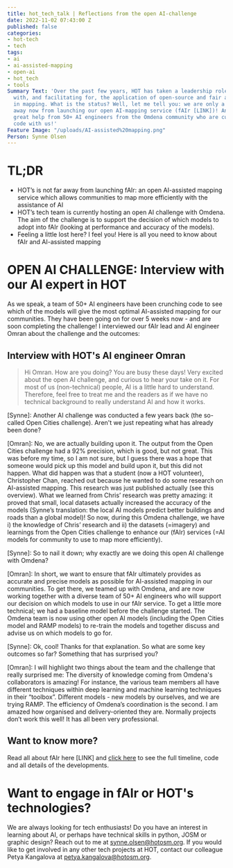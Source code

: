 ```yaml
---
title: hot_tech_talk | Reflections from the open AI-challenge
date: 2022-11-02 07:43:00 Z
published: false
categories:
- hot-tech
- tech
tags:
- ai
- ai-assisted-mapping
- open-ai
- hot_tech
- tools
Summary Text: 'Over the past few years, HOT has taken a leadership role in experimenting
  with, and facilitating for, the application of open-source and fair artificial intelligence
  in mapping. What is the status? Well, let me tell you: we are only a few months
  away now from launching our open AI-mapping service (fAIr [LINK])! And we are getting
  great help from 50+ AI engineers from the Omdena community who are currently crunching
  code with us!'
Feature Image: "/uploads/AI-assisted%20mapping.png"
Person: Synne Olsen
---
```


# TL;DR

* HOT’s is not far away from launching fAIr: an open AI-assisted mapping service which allows communities to map more efficiently with the assistance of AI 
* HOT’s tech team is currently hosting an open AI challenge with Omdena. The aim of the challenge is to support the decision of which models to adopt into fAIr (looking at performance and accuracy of the models).
* Feeling a little lost here? I feel you! Here is all you need to know about fAIr and AI-assisted mapping 

# OPEN AI CHALLENGE: Interview with our AI expert in HOT

As we speak, a team of 50+ AI engineers have been crunching code to see which of the models will give the most optimal AI-assisted mapping for our communities. They have been going on for over 5 weeks now - and are soon completing the challenge! I interviewed our fAIr lead and AI engineer Omran about the challenge and the outcomes:

## Interview with HOT's AI engineer Omran

> Hi Omran. How are you doing? You are busy these days! Very excited about the open AI challenge, and curious to hear your take on it.  For most of us (non-technical) people, AI is a little hard to understand.  Therefore, feel free to treat me and the readers as if we have no technical background to really understand AI and how it works. 

[Synne]: Another AI challenge was conducted a few years back (the so-called Open Cities challenge). Aren't we just repeating what has already been done?

[Omran]: No, we are actually building upon it. The output from the Open Cities challenge had a 92% precision, which is good, but not great. This was before my time, so I am not sure, but I guess there was a hope that someone would pick up this model and build upon it, but this did not happen. What did happen was that a student (now a HOT volunteer), Christopher Chan, reached out because he wanted to do some research on AI-assisted mapping. This research was just published actually (see this overview). What we learned from Chris’ research was pretty amazing: it proved that small, local datasets actually increased the accuracy of the models (Synne’s translation: the local AI models predict better buildings and roads than a global model)! So now, during this Omdena challenge, we have i) the knowledge of Chris’ research and ii) the datasets (=imagery) and learnings from the Open Cities challenge to enhance our (fAIr) services (=AI models for community to use to map more efficiently).

[Synne]: So to nail it down; why exactly are we doing this open AI challenge with Omdena?

[Omran]: In short, we want to ensure that fAIr ultimately provides as accurate and precise models as possible for AI-assisted mapping in our communities. To get there, we teamed up with Omdena, and are now working together with a diverse team of 50+ AI engineers who will support our decision on which models to use in our fAIr service. To get a little more technical; we had a baseline model before the challenge started. The Omdena team is now using other open AI models (including the Open Cities model and RAMP models) to re-train the models and together discuss and advise us on which models to go for.

[Synne]: Ok, cool! Thanks for that explanation. So what are some key outcomes so far? Something that has surprised you? 

[Omran]: I will highlight two things about the team and the challenge that really surprised me:
The diversity of knowledge coming from Omdena's collaborators is amazing! For instance, the various team members all have different techniques within deep learning and machine learning techniques in their  “toolbox”. Different models - new models by ourselves, and we are trying RAMP.
The efficiency of Omdena’s coordination is the second. I am amazed how organised and delivery-oriented they are. Normally projects don’t work this well! It has all been very professional. 

## Want to know more?
Read all about fAIr here [LINK] and [click here](https://docs.google.com/presentation/d/1kR2Gezh3yOhEZBSjtoJR37rJ1JX9Q3m6T43BO55puIU/edit?usp=sharing) to see the full timeline, code and all details of the developments.

# Want to engage in fAIr or HOT's technologies?
We are always looking for tech enthusiasts! Do you have an interest in learning about AI, or perhaps have technical skills in python, JOSM or graphic design? Reach out to me at synne.olsen@hotosm.org. If you would like to get involved in any other tech projects at HOT, contact our colleague Petya Kangalova at petya.kangalova@hotosm.org. 